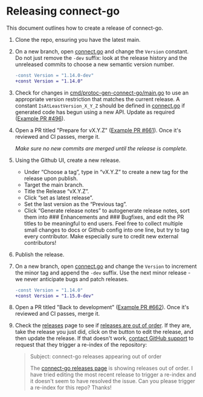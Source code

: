# Releasing connect-go

This document outlines how to create a release of connect-go.

1. Clone the repo, ensuring you have the latest main.

2. On a new branch, open [connect.go](connect.go) and change the `Version` constant. Do not just remove the `-dev` suffix: look at the release history and the unreleased commits to choose a new semantic version number.

   ```patch
   -const Version = "1.14.0-dev"
   +const Version = "1.14.0"
   ```

3. Check for changes in [cmd/protoc-gen-connect-go/main.go](cmd/protoc-gen-connect-go/main.go) to use an appropriate version restriction that matches the current release. A constant `IsAtLeastVersion_X_Y_Z` should be defined in [connect.go](connect.go) if generated code has begun using a new API. Update as required ([Example PR #496](https://github.com/connectrpc/connect-go/pull/496)).

4. Open a PR titled "Prepare for vX.Y.Z" ([Example PR #661](https://github.com/connectrpc/connect-go/pull/661)). Once it's reviewed and CI passes, merge it.

    *Make sure no new commits are merged until the release is complete.*

5. Using the Github UI, create a new release.
    - Under “Choose a tag”, type in “vX.Y.Z” to create a new tag for the release upon publish.
    - Target the main branch.
    - Title the Release “vX.Y.Z”.
    - Click “set as latest release”.
    - Set the last version as the “Previous tag”.
    - Click “Generate release notes” to autogenerate release notes, sort them into ### Enhancements and ### Bugfixes, and edit the PR titles to be meaningful to end users. Feel free to collect multiple small changes to docs or Github config into one line, but try to tag every contributor. Make especially sure to credit new external contributors!

6. Publish the release.

7. On a new branch, open [connect.go](connect.go) and change the `Version` to increment the minor tag and append the `-dev` suffix. Use the next minor release - we never anticipate bugs and patch releases.

   ```patch
   -const Version = "1.14.0"
   +const Version = "1.15.0-dev"
   ```

8. Open a PR titled "Back to development" ([Example PR #662](https://github.com/connectrpc/connect-go/pull/662)). Once it's reviewed and CI passes, merge it.

9. Check the [releases](https://github.com/connectrpc/connect-go/releases) page to see if [releases are out of order](https://github.com/orgs/community/discussions/8226). If they are, take the release you just did, click on the button to edit the release, and then update the release. If that doesn't work, [contact GitHub support](https://support.github.com/contact?tags=rr-general-technical) to request that they trigger a re-index of the repository:

   > Subject: connect-go releases appearing out of order
   >
   > The [connect-go releases page](https://github.com/connectrpc/connect-go/releases) is showing releases out of order. I have tried editing the most recent release to trigger a re-index and it doesn't seem to have resolved the issue. Can you please trigger a re-index for this repo? Thanks!

